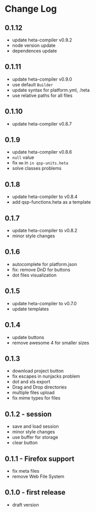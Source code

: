 # Change Log

## 0.1.12

- update heta-compiler v0.9.2
- node version update
- dependences update

## 0.1.11

- update heta-compiler v0.9.0
- use default `Builder`
- update syntax for platform.yml, .heta
- use relative paths for all files

## 0.1.10

- update heta-compiler v0.8.7

## 0.1.9

- update heta-compiler v0.8.6
- `null` value
- fix `mm` in `in qsp-units.heta`
- solve classes problems

## 0.1.8

- update heta-compiler to v0.8.4
- add qsp-functions.heta as a template

## 0.1.7

- update heta-compiler to v0.8.2
- minor style changes

## 0.1.6

- autocomplete for platform.json
- fix: remove DnD for buttons
- dot files visualization

## 0.1.5

- update heta-compiler to v0.7.0
- update templates

## 0.1.4

- update buttons
- remove awesome 4 for smaller sizes

## 0.1.3

- download project button
- fix escapes in nunjacks problem
- dot and xls export
- Drag and Drop directories
- multiple files upload
- fix mime types for files

## 0.1.2 - session

- save and load session
- minor style changes
- use buffer for storage
- clear button

## 0.1.1 - Firefox support

- fix meta files
- remove Web File System

## 0.1.0 - first release

- draft version

